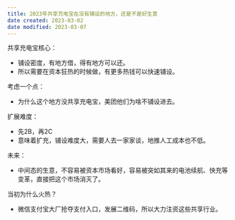 ```yaml
---
title: 2023年共享充电宝在没有铺设的地方，还是不是好生意
date created: 2023-03-02
date modified: 2023-03-07
---
```


共享充电宝核心：

- 铺设密度，有地方借，得有地方可以还。
- 所以需要在资本狂热的时候做，有更多热钱可以快速铺设。

考虑一个点：

- 为什么这个地方没共享充电宝，美团他们为啥不铺设进去。

扩展难度：

- 先2B，再2C
- 意味着扩充，铺设难度大，需要人去一家家谈，地推人工成本也不低。

未来：

- 中间态的生意，不容易被资本市场看好，容易被突如其来的电池续航、快充等变革，直接把这个市场消灭了。

当初为什么火热？

- 微信支付宝大厂抢夺支付入口，发展二维码，所以大力注资这些共享行业。
